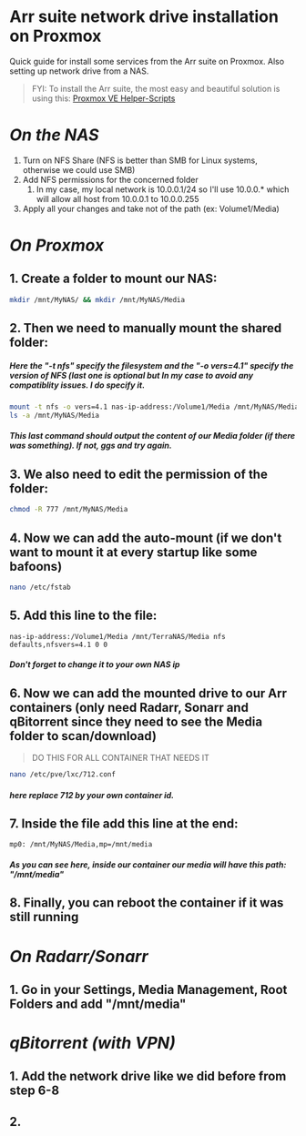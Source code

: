 # Arr suite network drive installation on Proxmox
Quick guide for install some services from the Arr suite on Proxmox. Also setting up network drive from a NAS.
> FYI: To install the Arr suite, the most easy and beautiful solution is using this: [Proxmox VE Helper-Scripts](https://community-scripts.github.io/ProxmoxVE/)

# *On the NAS*
  1. Turn on NFS Share (NFS is better than SMB for Linux systems, otherwise we could use SMB)
  2. Add NFS permissions for the concerned folder
     1. In my case, my local network is 10.0.0.1/24 so I'll use 10.0.0.* which will allow all host from 10.0.0.1 to 10.0.0.255
  4. Apply all your changes and take not of the path (ex: Volume1/Media)

# *On Proxmox*
## 1. Create a folder to mount our NAS:
```bash
mkdir /mnt/MyNAS/ && mkdir /mnt/MyNAS/Media
```
## 2. Then we need to manually mount the shared folder:
##### Here the "-t nfs" specify the filesystem and the "-o vers=4.1" specify the version of NFS (last one is optional but In my case to avoid any compatiblity issues. I do specify it.
```bash
mount -t nfs -o vers=4.1 nas-ip-address:/Volume1/Media /mnt/MyNAS/Media
ls -a /mnt/MyNAS/Media
```
##### This last command should output the content of our Media folder (if there was something). If not, ggs and try again.

## 3. We also need to edit the permission of the folder:
```bash
chmod -R 777 /mnt/MyNAS/Media
```
## 4. Now we can add the auto-mount (if we don't want to mount it at every startup like some bafoons)
```bash
nano /etc/fstab
```
## 5. Add this line to the file:
```nano
nas-ip-address:/Volume1/Media /mnt/TerraNAS/Media nfs defaults,nfsvers=4.1 0 0
```
##### Don't forget to change it to your own NAS ip
## 6. Now we can add the mounted drive to our Arr containers (only need Radarr, Sonarr and qBitorrent since they need to see the Media folder to scan/download)
> DO THIS FOR ALL CONTAINER THAT NEEDS IT
```bash
nano /etc/pve/lxc/712.conf
```
##### here replace 712 by your own container id.
## 7. Inside the file add this line at the end:
```nano
mp0: /mnt/MyNAS/Media,mp=/mnt/media
```
##### As you can see here, inside our container our media will have this path: "/mnt/media"
## 8. Finally, you can reboot the container if it was still running

# *On Radarr/Sonarr*

## 1. Go in your Settings, Media Management, Root Folders and add "/mnt/media"
    
# *qBitorrent (with VPN)*

## 1. Add the network drive like we did before from step 6-8

## 2. 
